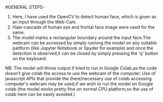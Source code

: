#GENERAL STEPS-

1. Here, I have used the OpenCV to detect human face, which is given as an input through the Web-Cam.
2. Haar-cascade of human eye and frontal face image were used for the same.
3. The model marks a rectangular boundary around the input face.The webcam can be accessed by simply running the model on any suitable paltform (like Jupyter Notebook or Spyder for example) and once the detection is observed,it can be closed by simply pressing the 'q' button on the keyboard.

NB: The model will throw output if tried to run in Google Colab,as the code doesn't give colab the access to use the webcam of the computer. Use of javascript APIs that provide the (here)necessary use of colab accessing computer's webcam may be used,if we wish to run the model on Google colab (the model works pretty fine on normal CPU platform,so the use of colab here can be easily avoided.)
